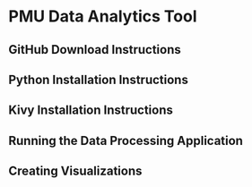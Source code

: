 # PMU Data Analytics Tool

## GitHub Download Instructions

## Python Installation Instructions

## Kivy Installation Instructions

## Running the Data Processing Application

## Creating Visualizations

